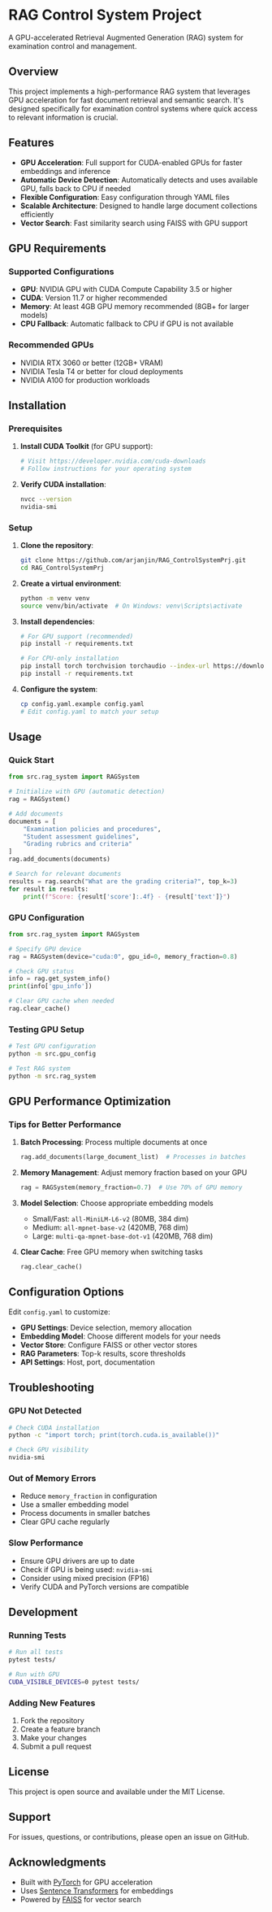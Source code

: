 # RAG Control System Project

A GPU-accelerated Retrieval Augmented Generation (RAG) system for examination control and management.

## Overview

This project implements a high-performance RAG system that leverages GPU acceleration for fast document retrieval and semantic search. It's designed specifically for examination control systems where quick access to relevant information is crucial.

## Features

- **GPU Acceleration**: Full support for CUDA-enabled GPUs for faster embeddings and inference
- **Automatic Device Detection**: Automatically detects and uses available GPU, falls back to CPU if needed
- **Flexible Configuration**: Easy configuration through YAML files
- **Scalable Architecture**: Designed to handle large document collections efficiently
- **Vector Search**: Fast similarity search using FAISS with GPU support

## GPU Requirements

### Supported Configurations

- **GPU**: NVIDIA GPU with CUDA Compute Capability 3.5 or higher
- **CUDA**: Version 11.7 or higher recommended
- **Memory**: At least 4GB GPU memory recommended (8GB+ for larger models)
- **CPU Fallback**: Automatic fallback to CPU if GPU is not available

### Recommended GPUs

- NVIDIA RTX 3060 or better (12GB+ VRAM)
- NVIDIA Tesla T4 or better for cloud deployments
- NVIDIA A100 for production workloads

## Installation

### Prerequisites

1. **Install CUDA Toolkit** (for GPU support):
   ```bash
   # Visit https://developer.nvidia.com/cuda-downloads
   # Follow instructions for your operating system
   ```

2. **Verify CUDA installation**:
   ```bash
   nvcc --version
   nvidia-smi
   ```

### Setup

1. **Clone the repository**:
   ```bash
   git clone https://github.com/arjanjin/RAG_ControlSystemPrj.git
   cd RAG_ControlSystemPrj
   ```

2. **Create a virtual environment**:
   ```bash
   python -m venv venv
   source venv/bin/activate  # On Windows: venv\Scripts\activate
   ```

3. **Install dependencies**:
   ```bash
   # For GPU support (recommended)
   pip install -r requirements.txt
   
   # For CPU-only installation
   pip install torch torchvision torchaudio --index-url https://download.pytorch.org/whl/cpu
   pip install -r requirements.txt
   ```

4. **Configure the system**:
   ```bash
   cp config.yaml.example config.yaml
   # Edit config.yaml to match your setup
   ```

## Usage

### Quick Start

```python
from src.rag_system import RAGSystem

# Initialize with GPU (automatic detection)
rag = RAGSystem()

# Add documents
documents = [
    "Examination policies and procedures",
    "Student assessment guidelines",
    "Grading rubrics and criteria"
]
rag.add_documents(documents)

# Search for relevant documents
results = rag.search("What are the grading criteria?", top_k=3)
for result in results:
    print(f"Score: {result['score']:.4f} - {result['text']}")
```

### GPU Configuration

```python
from src.rag_system import RAGSystem

# Specify GPU device
rag = RAGSystem(device="cuda:0", gpu_id=0, memory_fraction=0.8)

# Check GPU status
info = rag.get_system_info()
print(info['gpu_info'])

# Clear GPU cache when needed
rag.clear_cache()
```

### Testing GPU Setup

```bash
# Test GPU configuration
python -m src.gpu_config

# Test RAG system
python -m src.rag_system
```

## GPU Performance Optimization

### Tips for Better Performance

1. **Batch Processing**: Process multiple documents at once
   ```python
   rag.add_documents(large_document_list)  # Processes in batches
   ```

2. **Memory Management**: Adjust memory fraction based on your GPU
   ```python
   rag = RAGSystem(memory_fraction=0.7)  # Use 70% of GPU memory
   ```

3. **Model Selection**: Choose appropriate embedding models
   - Small/Fast: `all-MiniLM-L6-v2` (80MB, 384 dim)
   - Medium: `all-mpnet-base-v2` (420MB, 768 dim)
   - Large: `multi-qa-mpnet-base-dot-v1` (420MB, 768 dim)

4. **Clear Cache**: Free GPU memory when switching tasks
   ```python
   rag.clear_cache()
   ```

## Configuration Options

Edit `config.yaml` to customize:

- **GPU Settings**: Device selection, memory allocation
- **Embedding Model**: Choose different models for your needs
- **Vector Store**: Configure FAISS or other vector stores
- **RAG Parameters**: Top-k results, score thresholds
- **API Settings**: Host, port, documentation

## Troubleshooting

### GPU Not Detected

```bash
# Check CUDA installation
python -c "import torch; print(torch.cuda.is_available())"

# Check GPU visibility
nvidia-smi
```

### Out of Memory Errors

- Reduce `memory_fraction` in configuration
- Use a smaller embedding model
- Process documents in smaller batches
- Clear GPU cache regularly

### Slow Performance

- Ensure GPU drivers are up to date
- Check if GPU is being used: `nvidia-smi`
- Consider using mixed precision (FP16)
- Verify CUDA and PyTorch versions are compatible

## Development

### Running Tests

```bash
# Run all tests
pytest tests/

# Run with GPU
CUDA_VISIBLE_DEVICES=0 pytest tests/
```

### Adding New Features

1. Fork the repository
2. Create a feature branch
3. Make your changes
4. Submit a pull request

## License

This project is open source and available under the MIT License.

## Support

For issues, questions, or contributions, please open an issue on GitHub.

## Acknowledgments

- Built with [PyTorch](https://pytorch.org/) for GPU acceleration
- Uses [Sentence Transformers](https://www.sbert.net/) for embeddings
- Powered by [FAISS](https://github.com/facebookresearch/faiss) for vector search

